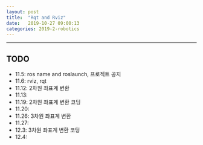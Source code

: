 ```yaml
---
layout: post
title:  "Rqt and Rviz"
date:   2019-10-27 09:00:13
categories: 2019-2-robotics
---
```










---

## TODO

- 11.5: ros name and roslaunch, 프로젝트 공지
- 11.6: rviz, rqt
- 11.12: 2차원 좌표계 변환
- 11.13: 
- 11.19: 2차원 좌표계 변환 코딩
- 11.20:
- 11.26: 3차원 좌표계 변환
- 11.27:
- 12.3: 3차원 좌표계 변환 코딩
- 12.4: